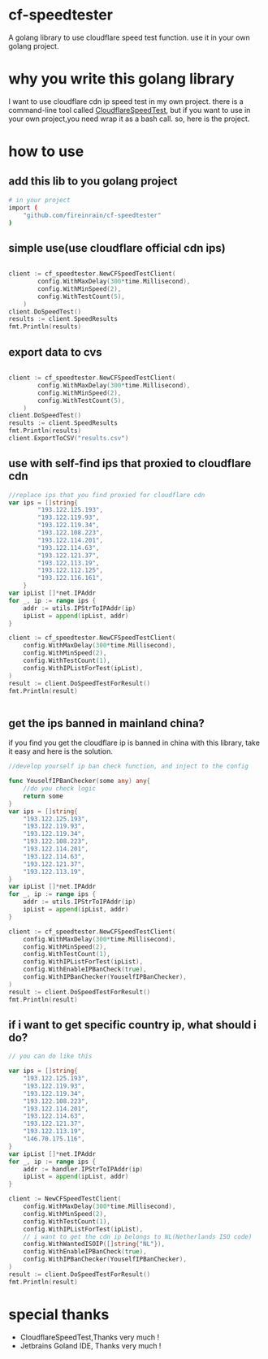 # cf-speedtester
A golang library to use cloudflare speed test function. use it in your own golang project.

# why you write this golang library
I want to use cloudflare cdn ip speed test in my own project.
there is a command-line tool called [CloudflareSpeedTest](https://github.com/XIU2/CloudflareSpeedTest), but if 
you want to use in your own project,you need wrap it as a bash call.
so, here is the project.


# how to use
## add this lib to you golang project
```bash
# in your project
import (
	"github.com/fireinrain/cf-speedtester"
)

```

## simple use(use cloudflare official cdn ips)
```go

client := cf_speedtester.NewCFSpeedTestClient(
		config.WithMaxDelay(300*time.Millisecond),
		config.WithMinSpeed(2),
		config.WithTestCount(5),
	)
client.DoSpeedTest()
results := client.SpeedResults
fmt.Println(results)


```


## export data to cvs
```go

client := cf_speedtester.NewCFSpeedTestClient(
		config.WithMaxDelay(300*time.Millisecond),
		config.WithMinSpeed(2),
		config.WithTestCount(5),
	)
client.DoSpeedTest()
results := client.SpeedResults
fmt.Println(results)
client.ExportToCSV("results.csv")


```


## use with self-find ips that proxied to cloudflare cdn
```go
//replace ips that you find proxied for cloudflare cdn
var ips = []string{
		"193.122.125.193",
		"193.122.119.93",
		"193.122.119.34",
		"193.122.108.223",
		"193.122.114.201",
		"193.122.114.63",
		"193.122.121.37",
		"193.122.113.19",
		"193.122.112.125",
		"193.122.116.161",
	}
var ipList []*net.IPAddr
for _, ip := range ips {
    addr := utils.IPStrToIPAddr(ip)
    ipList = append(ipList, addr)
}

client := cf_speedtester.NewCFSpeedTestClient(
    config.WithMaxDelay(300*time.Millisecond),
    config.WithMinSpeed(2),
    config.WithTestCount(1),
    config.WithIPListForTest(ipList),
)
result := client.DoSpeedTestForResult()
fmt.Println(result)



```
## get the ips banned in mainland china?
if you find you get the cloudflare ip is banned in china with this library, take it easy and here
is the solution.

```go
//develop yourself ip ban check function, and inject to the config

func YouselfIPBanChecker(some any) any{
	//do you check logic
	return some
}
var ips = []string{
    "193.122.125.193",
    "193.122.119.93",
    "193.122.119.34",
    "193.122.108.223",
    "193.122.114.201",
    "193.122.114.63",
    "193.122.121.37",
    "193.122.113.19",
}
var ipList []*net.IPAddr
for _, ip := range ips {
    addr := utils.IPStrToIPAddr(ip)
    ipList = append(ipList, addr)
}

client := cf_speedtester.NewCFSpeedTestClient(
    config.WithMaxDelay(300*time.Millisecond),
    config.WithMinSpeed(2),
    config.WithTestCount(1),
    config.WithIPListForTest(ipList),
    config.WithEnableIPBanCheck(true),
    config.WithIPBanChecker(YouselfIPBanChecker),
)
result := client.DoSpeedTestForResult()
fmt.Println(result)

```

## if i want to get specific country ip, what should i do?
```go
// you can do like this

var ips = []string{
    "193.122.125.193",
    "193.122.119.93",
    "193.122.119.34",
    "193.122.108.223",
    "193.122.114.201",
    "193.122.114.63",
    "193.122.121.37",
    "193.122.113.19",
    "146.70.175.116",
}
var ipList []*net.IPAddr
for _, ip := range ips {
    addr := handler.IPStrToIPAddr(ip)
    ipList = append(ipList, addr)
}

client := NewCFSpeedTestClient(
    config.WithMaxDelay(300*time.Millisecond),
    config.WithMinSpeed(2),
    config.WithTestCount(1),
    config.WithIPListForTest(ipList),
    // i want to get the cdn ip belongs to NL(Netherlands ISO code)
    config.WithWantedISOIP([]string{"NL"}),
    config.WithEnableIPBanCheck(true),
    config.WithIPBanChecker(YouselfIPBanChecker),
)
result := client.DoSpeedTestForResult()
fmt.Println(result)


```

# special thanks 
- CloudflareSpeedTest,Thanks very much !
- Jetbrains Goland IDE, Thanks very much !





